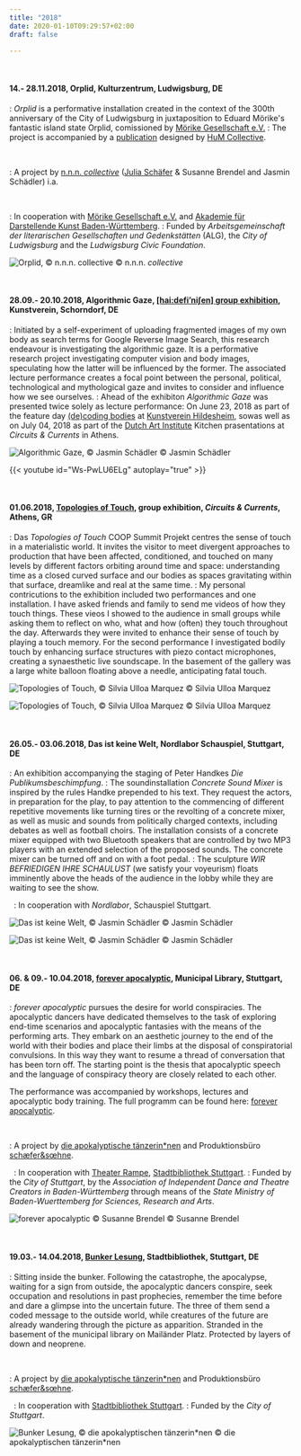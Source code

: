 ```yaml
---
title: "2018"
date: 2020-01-10T09:29:57+02:00
draft: false

---
```

&nbsp;

#### **14.- 28.11.2018, Orplid, Kulturzentrum, Ludwigsburg, DE**
:  *Orplid*​ is a performative installation created in the context of the 300th anniversary of the City of Ludwigsburg in juxtaposition to Eduard Mörike's fantastic island state Orplid, comissioned by [Mörike Gesellschaft e.V.](http://www.moerike-gesellschaft.de/) 
:   The project is accompanied by a [publication](http://www.moerike-gesellschaft.de/Downloads/MoerikeOrplidInstallationOkt2018.pdf) designed by [HuM Collective](https://hum-co.de/).

&nbsp;

:   A project by [n.n.n. *collective*](https://www.instagram.com/_____n.n.n.____/) ([Julia Schäfer](http://www.julia-schaefer.com/) & Susanne Brendel and Jasmin Schädler) i.a.

&nbsp;

:   In cooperation with [Mörike Gesellschaft e.V.](http://www.moerike-gesellschaft.de/) and [Akademie für Darstellende Kunst Baden-Württemberg](https://adk-bw.de/veranstaltung/eduard-moerikes-orplid-auf-der-suche-nach-der-utopischen-stadt/).
:   Funded by *Arbeitsgemeinschaft der literarischen Gesellschaften und Gedenkstätten* (ALG), the *City of Ludwigsburg* and the *Ludwigsburg Civic Foundation*.

![Orplid, © n.n.n. *collective*](/upcoming/orplid.png)
© n.n.n. *collective*

&nbsp;

#### **28.09.- 20.10.2018, Algorithmic Gaze, [\[hai:defi’ni∫en\] group exhibition](https://www.kunstverein-schorndorf.de/kopie-von-die-lithografie), Kunstverein, Schorndorf, DE**
:   Initiated by a self-experiment of uploading fragmented images of my own body as search terms for Google Reverse Image Search, this research endeavour is investigating the algorithmic gaze. It is a performative research project investigating computer vision and body images, speculating how the latter will be influenced by the former. The associated lecture performance creates a focal point between the personal, political, technological and mythological gaze and invites to consider and influence how we see ourselves.
:   Ahead of the exhibiton *Algorithmic Gaze* was presented twice solely as lecture performance: On June 23, 2018 as part of the feature day [(de)coding bodies](https://www.facebook.com/events/1857621034530701/?acontext=%7B%22event_action_history%22%3A[%7B%22mechanism%22%3A%22search_results%22%2C%22surface%22%3A%22search%22%7D]%7D) at [Kunstverein Hildesheim](https://www.kunstverein-hildesheim.de/), sowas well as on July 04, 2018 as part of the [Dutch Art Institute](https://dutchartinstitute.eu/) Kitchen prasentations at *Circuits & Currents* in Athens.

![Algorithmic Gaze, © Jasmin Schädler](/upcoming/ag.png)
© Jasmin Schädler

{{< youtube id="Ws-PwLU6ELg" autoplay="true" >}}


&nbsp;

#### **01.06.2018, [Topologies of Touch](https://dutchartinstitute.eu/page/10207/2017-2018-coop-study-group-topologies-of-touch-florian-gottke-marianna-maruy), group exhibition, *Circuits & Currents*, Athens, GR**
:   Das *Topologies of Touch* COOP Summit Projekt centres the sense of touch in a materialistic world. It invites the visitor to meet divergent approaches to production that have been affected, conditioned, and touched on many levels by different factors orbiting around time and space: understanding time as a closed curved surface and our bodies as spaces gravitating within that surface, dreamlike and real at the same time.
:   My personal contricutions to the exhibition included two performances and one installation. I have asked friends and family to send me videos of how they touch things. These vieos I showed to the audience in small groups while asking them to reflect on who, what and how (often) they touch throughout the day. Afterwards they were invited to enhance their sense of touch by playing a touch memory.
For the second performance I investigated bodily touch by enhancing surface structures with piezo contact microphones, creating a synaesthetic live soundscape.
In the basement of the gallery was a large white balloon floating above a needle, anticipating fatal touch.  

![Topologies of Touch, © Silvia Ulloa Marquez](/upcoming/tt1.png)
© Silvia Ulloa Marquez

![Topologies of Touch, © Silvia Ulloa Marquez](/upcoming/tt2.png)
© Silvia Ulloa Marquez

&nbsp;

#### **26.05.- 03.06.2018, Das ist keine Welt, Nordlabor Schauspiel, Stuttgart, DE**
:   An exhibition accompanying the staging of Peter Handkes *Die
Publikumsbeschimpfung*.
:   The soundinstallation *Concrete Sound Mixer* is inspired by the rules Handke prepended to his text. They request the actors, in preparation for the play, to pay attention to the commencing of different repetitive movements like turning tires or the revolting of a concrete mixer, as well as music and sounds from politically charged contexts, including debates as well as football choirs. The installation consists of a concrete mixer equipped with two Bluetooth speakers that are controlled by two MP3 players with an extended selection of the proposed sounds. The concrete mixer can be turned off and on with a foot pedal.
:   The sculpture *WIR BEFRIEDIGEN IHRE SCHAULUST* (we satisfy your voyeurism) floats imminently above the heads of the audience in the lobby while they are waiting to see the show.

&nbsp;
:   In cooperation with *Nordlabor*, Schauspiel Stuttgart.

![Das ist keine Welt, © Jasmin Schädler](/upcoming/nord21.png)
© Jasmin Schädler

![Das ist keine Welt, © Jasmin Schädler](/upcoming/nord22.png)
© Jasmin Schädler

&nbsp;

#### **06. & 09.- 10.04.2018, [forever apocalyptic](https://www.apocalypse.dance/projekte/forever-apocalyptic), Municipal Library, Stuttgart, DE**
:  *forever apocalyptic* pursues the desire for world conspiracies. The apocalyptic dancers have dedicated themselves to the task of exploring end-time scenarios and apocalyptic fantasies with the means of the performing arts. They embark on an aesthetic journey to the end of the world with their bodies and place their limbs at the disposal of conspiratorial convulsions. In this way they want to resume a thread of conversation that has been torn off. The starting point is the thesis that apocalyptic speech and the language of conspiracy theory are closely related to each other.

The performance was accompanied by workshops, lectures and apocalyptic body training. The full programm can be found here: [forever apocalyptic](https://www.apocalypse.dance/projekte/forever-apocalyptic-rahmenprogramm).

&nbsp;

:   A project by [die apokalyptische tänzerin*nen](https://www.apocalypse.dance/) and Produktionsbüro [schæfer&sœhne](http://www.ae-oe.de/).

&nbsp;
:   In cooperation with [Theater Rampe](https://theaterrampe.de/stuecke/banana-island/), [Stadtbibliothek Stuttgart](http://www1.stuttgart.de/stadtbibliothek/).
:   Funded by the *City of Stuttgart*, by the *Association of Independent Dance and Theatre Creators in Baden-Württemberg* through means of the *State Ministry of Baden-Wuerttemberg for Sciences, Research and Arts*.

![forever apocalyptic © Susanne Brendel](/upcoming/fa2.png)
© Susanne Brendel

&nbsp;

#### **19.03.- 14.04.2018, [Bunker Lesung](https://www.apocalypse.dance/projekte/bunker-lesung), Stadtbibliothek, Stuttgart, DE**
:   Sitting inside the bunker. Following the catastrophe, the apocalypse, waiting for a sign from outside, the apocalyptic dancers conspire, seek occupation and resolutions in past prophecies, remember the time before and dare a glimpse into the uncertain future. The three of them send a coded message to the outside world, while creatures of the future are already wandering through the picture as apparition.
Stranded in the basement of the municipal library on Mailänder Platz. Protected by layers of down and neoprene.

&nbsp;

:   A project by [die apokalyptische tänzerin*nen](https://www.apocalypse.dance/) and Produktionsbüro [schæfer&sœhne](http://www.ae-oe.de/).

&nbsp;
 :  In cooperation with [Stadtbibliothek Stuttgart](http://www1.stuttgart.de/stadtbibliothek/).
:   Funded by the *City of Stuttgart*.

![Bunker Lesung, © die apokalyptischen tänzerin\*nen](/upcoming/bunker.png)
© die apokalyptischen tänzerin\*nen